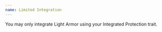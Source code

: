 ```yaml
---
name: Limited Integration
---
```

You may only integrate Light Armor using your Integrated Protection trait.
